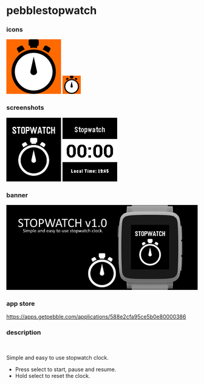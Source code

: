 # pebblestopwatch
### icons

![icon-144.png](/assets/icon-144.png)
![icon-48.png](/assets/icon-48.png)

### screenshots

![basalt.png](/assets/basalt.png)
![basalt-stopwatch.png](/assets/basalt-stopwatch.png)

### banner

![banner.png](/assets/banner.png)

### app store

https://apps.getpebble.com/applications/588e2cfa95ce5b0e80000386

### description
<br />

Simple and easy to use stopwatch clock.
- Press select to start, pause and resume.
- Hold select to reset the clock.
